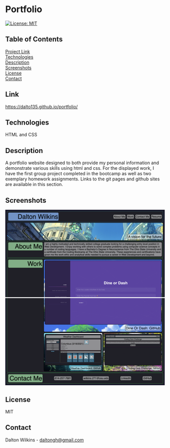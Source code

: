 # Portfolio

[![License: MIT](https://img.shields.io/badge/License-MIT-blue.svg)](https://opensource.org/licenses/MIT)

## Table of Contents
[Project Link](#Link)  
[Technologies](#Technologies)  
[Description](#Description)  
[Screenshots](#Screenshots)  
[License](#License)  
[Contact](#Contact)

## Link
https://dalto135.github.io/portfolio/

## Technologies
HTML and CSS

## Description
A portfolio website designed to both provide my personal information and demonstrate various skills using html and css. For the displayed work, I have the first group project completed in the bootcamp as well as two exemplary homework assignments. Links to the git pages and github sites are available in this section.

## Screenshots
![Screenshot 1](assets/images/screenshot1.png)
![Screenshot 2](assets/images/screenshot2.png)

## License
MIT

## Contact
Dalton Wilkins - daltongh@gmail.com
